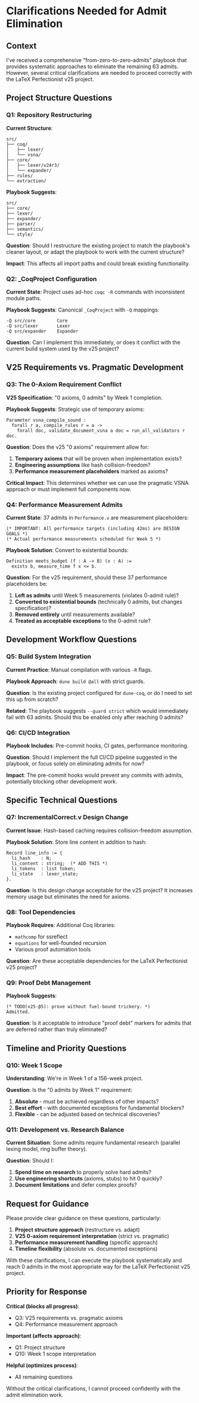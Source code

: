 # Clarifications Needed for Admit Elimination

## Context

I've received a comprehensive "from-zero-to-zero-admits" playbook that provides systematic approaches to eliminate the remaining 63 admits. However, several critical clarifications are needed to proceed correctly with the LaTeX Perfectionist v25 project.

## Project Structure Questions

### Q1: Repository Restructuring
**Current Structure**:
```
src/
├── coq/
│   ├── lexer/
│   └── vsna/
├── core/
│   ├── lexer/v24r3/
│   └── expander/
├── rules/
└── extraction/
```

**Playbook Suggests**:
```
src/
├── core/
├── lexer/
├── expander/
├── parser/
├── semantics/
└── style/
```

**Question**: Should I restructure the existing project to match the playbook's cleaner layout, or adapt the playbook to work with the current structure?

**Impact**: This affects all import paths and could break existing functionality.

### Q2: _CoqProject Configuration
**Current State**: Project uses ad-hoc `coqc -R` commands with inconsistent module paths.

**Playbook Suggests**: Canonical `_CoqProject` with `-Q` mappings:
```
-Q src/core        Core
-Q src/lexer       Lexer
-Q src/expander    Expander
```

**Question**: Can I implement this immediately, or does it conflict with the current build system used by the v25 project?

## V25 Requirements vs. Pragmatic Development

### Q3: The 0-Axiom Requirement Conflict
**V25 Specification**: "0 axioms, 0 admits" by Week 1 completion.

**Playbook Suggests**: Strategic use of temporary axioms:
```coq
Parameter vsna_compile_sound : 
  forall r a, compile_rules r = a ->
    forall doc, validate_document_vsna a doc = run_all_validators r doc.
```

**Question**: Does the v25 "0 axioms" requirement allow for:
1. **Temporary axioms** that will be proven when implementation exists?
2. **Engineering assumptions** like hash collision-freedom?
3. **Performance measurement placeholders** marked as axioms?

**Critical Impact**: This determines whether we can use the pragmatic VSNA approach or must implement full components now.

### Q4: Performance Measurement Admits
**Current State**: 37 admits in `Performance.v` are measurement placeholders:
```coq
(* IMPORTANT: All performance targets (including 42ms) are DESIGN GOALS *)
(* Actual performance measurements scheduled for Week 5 *)
```

**Playbook Solution**: Convert to existential bounds:
```coq
Definition meets_budget (f : A -> B) (x : A) :=
  exists b, measure_time f x <= b.
```

**Question**: For the v25 requirement, should these 37 performance placeholders be:
1. **Left as admits** until Week 5 measurements (violates 0-admit rule)?
2. **Converted to existential bounds** (technically 0 admits, but changes specification)?
3. **Removed entirely** until measurements available?
4. **Treated as acceptable exceptions** to the 0-admit rule?

## Development Workflow Questions

### Q5: Build System Integration
**Current Practice**: Manual compilation with various `-R` flags.

**Playbook Approach**: `dune build @all` with strict guards.

**Question**: Is the existing project configured for `dune-coq`, or do I need to set this up from scratch?

**Related**: The playbook suggests `--guard strict` which would immediately fail with 63 admits. Should this be enabled only after reaching 0 admits?

### Q6: CI/CD Integration
**Playbook Includes**: Pre-commit hooks, CI gates, performance monitoring.

**Question**: Should I implement the full CI/CD pipeline suggested in the playbook, or focus solely on eliminating admits for now?

**Impact**: The pre-commit hooks would prevent any commits with admits, potentially blocking other development work.

## Specific Technical Questions

### Q7: IncrementalCorrect.v Design Change
**Current Issue**: Hash-based caching requires collision-freedom assumption.

**Playbook Solution**: Store line content in addition to hash:
```coq
Record line_info := {
  li_hash    : N;
  li_content : string;  (* ADD THIS *)
  li_tokens  : list token;
  li_state   : lexer_state;
}.
```

**Question**: Is this design change acceptable for the v25 project? It increases memory usage but eliminates the need for axioms.

### Q8: Tool Dependencies
**Playbook Requires**: Additional Coq libraries:
- `mathcomp` for ssreflect
- `equations` for well-founded recursion
- Various proof automation tools

**Question**: Are these acceptable dependencies for the LaTeX Perfectionist v25 project?

### Q9: Proof Debt Management
**Playbook Suggests**: 
```coq
(* TODO(v25-β5): prove without fuel-bound trickery. *)
Admitted.
```

**Question**: Is it acceptable to introduce "proof debt" markers for admits that are deferred rather than truly eliminated?

## Timeline and Priority Questions

### Q10: Week 1 Scope
**Understanding**: We're in Week 1 of a 156-week project.

**Question**: Is the "0 admits by Week 1" requirement:
1. **Absolute** - must be achieved regardless of other impacts?
2. **Best effort** - with documented exceptions for fundamental blockers?
3. **Flexible** - can be adjusted based on technical discoveries?

### Q11: Development vs. Research Balance
**Current Situation**: Some admits require fundamental research (parallel lexing model, ring buffer theory).

**Question**: Should I:
1. **Spend time on research** to properly solve hard admits?
2. **Use engineering shortcuts** (axioms, stubs) to hit 0 quickly?
3. **Document limitations** and defer complex proofs?

## Request for Guidance

Please provide clear guidance on these questions, particularly:

1. **Project structure approach** (restructure vs. adapt)
2. **V25 0-axiom requirement interpretation** (strict vs. pragmatic)
3. **Performance measurement handling** (specific approach)
4. **Timeline flexibility** (absolute vs. documented exceptions)

With these clarifications, I can execute the playbook systematically and reach 0 admits in the most appropriate way for the LaTeX Perfectionist v25 project.

## Priority for Response

**Critical (blocks all progress)**:
- Q3: V25 requirements vs. pragmatic axioms
- Q4: Performance measurement approach

**Important (affects approach)**:
- Q1: Project structure
- Q10: Week 1 scope interpretation

**Helpful (optimizes process)**:
- All remaining questions

Without the critical clarifications, I cannot proceed confidently with the admit elimination work.